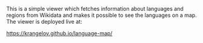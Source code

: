 This is a simple viewer which fetches information about languages and regions from Wikidata and makes it possible to see the languages on a map. The viewer is deployed live at:

https://krangelov.github.io/language-map/
